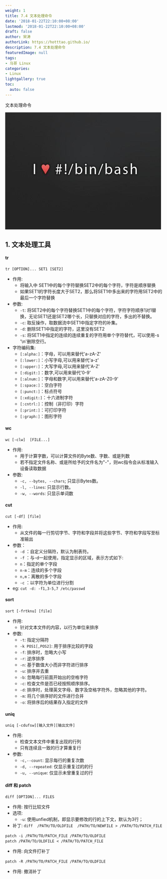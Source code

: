 ```yaml
---
weight: 1
title: 7.4 文本处理命令
date: '2018-01-22T22:10:00+08:00'
lastmod: '2018-01-22T22:10:00+08:00'
draft: false
author: 宋涛
authorLink: https://hotttao.github.io/
description: 7.4 文本处理命令
featuredImage: null
tags:
- 马哥 Linux
categories:
- Linux
lightgallery: true
toc:
  auto: false
---
```


文本处理命令

![linux-mt](/images/linux_mt/linux_mt.jpg)
<!-- more -->


## 1. 文本处理工具
#### tr
`tr [OPTION]... SET1 [SET2]`
- 作用:
	- 将输入中 SET1中的每个字符替换SET2中的每个字符，字符是顺序替换
	- 如果SET1的字符长度大于SET2，那么将SET1中多出来的字符用SET2中的最后一个字符替换
- 参数:
	- `-t`: 将SET2中的每个字符替换SET1中的每个字符，字符字符顺序1对1替换，无论SET1还是SET2哪个长，只替换对应的字符，多出的不替换。
	- `-c`: 取反操作，取数据流中SET1中指定字符的补集。
	- `-d`: 删除SET1中指定的字符，这里没有SET2
	- `-s`: 将SET1中指定的连续的连续重复的字符用单个字符替代，可以使用-s '\n'删除空行。
- 字符编码集:
	- `[:alpha:]`：字母，可以用来替代'a-zA-Z'
	- `[:lower:]`：小写字母,可以用来替代'a-z'
	- `[:upper:]`：大写字母,可以用来替代'A-Z'
	- `[:digit:]`：数字,可以用来替代'0-9'
	- `[:alnum:]`：字母和数字,可以用来替代'a-zA-Z0-9'
	- `[:space:]`：空白字符
	- `[:punct:]`：标点符号
	- `[:xdigit:]`：十六进制字符
	- `[:cntrl:]`：控制（非打印）字符
	- `[:print:]`：可打印字符
	- `[:graph:]`：图形字符

#### wc
`wc [-clw]  [FILE...]`
- 作用:
	- 用于计算字数，可以计算文件的Byte数、字数、或是列数
	- 若不指定文件名称、或是所给予的文件名为"-"，则wc指令会从标准输入设备读取数据
- 参数:
	- `-c, --bytes, --chars`; 只显示Bytes数。
	- `-l, --lines`: 只显示行数。
	- `-w, --words`: 只显示单词数

#### cut
`cut [-df] [file]`
-  作用:
	- 从文件的每一行剪切字节、字符和字段并将这些字节、字符和字段写至标准输出
- 参数：
	- `-d` ：自定义分隔符，默认为制表符。
	- `-f` ：与-d一起使用，指定显示的区域，表示方式如下:
    - `n`：指定的单个字段
    - `n-m`：连续的多个字段
    - `n,m`：离散的多个字段
	- `-c` ：以字符为单位进行分割
- eg: `cut -d: -f1,3-5,7 /etc/passwd`

#### sort
`sort [-frtknu] [file]`
- 作用:
	- 针对文本文件的内容，以行为单位来排序
- 参数:
	- `-t`:  指定分隔符
	- `-k POS1[,POS2]`:  用于排序比较的字段
	- `-f`:  排序时，忽略大小写
	- `-r`:  逆序排序
	- `-n`:  基于数值大小而非字符进行排序
	- `-u`:  排序并去重
	- `-b`:  忽略每行前面开始出的空格字符
	- `-c`:  检查文件是否已经按照顺序排序。
	- `-d`:  排序时，处理英文字母、数字及空格字符外，忽略其他的字符。
	- `-m`:  将几个排序好的文件进行合并
	- `-o`: 将排序后的结果存入指定的文件

#### uniq
`uniq [-cdufsw][输入文件][输出文件]`
- 作用:
	- 检查文本文件中重复出现的行列
	- 只有连续且一致的行才算重复行
- 参数:
	- `-c,--count`: 显示每行的重复次数
	- `-d, --repeated`: 仅显示重复过的的行
  - `-u, --unique`: 仅显示未曾重复过的行


#### diff 和 patch
`diff [OPTION]... FILES`
- 作用: 按行比较文件
- 选项:
  - `-u`: 使用unfied机制，即显示要修改的行的上下文，默认为3行；
- 补丁: `diff  /PATH/TO/OLDFILE  /PATH/TO/NEWFILE > /PATH/TO/PATCH_FILE`

`patch -i /PATH/TO/PATCH_FILE /PATH/TO/OLDFILE`  
`patch /PATH/TO/OLDFILE < /PATH/TO/PATCH_FILE`
- 作用: 向文件打补丁

`patch -R /PATH/TO/PATCH_FILE /PATH/TO/OLDFILE`
- 作用: 撤消补丁
